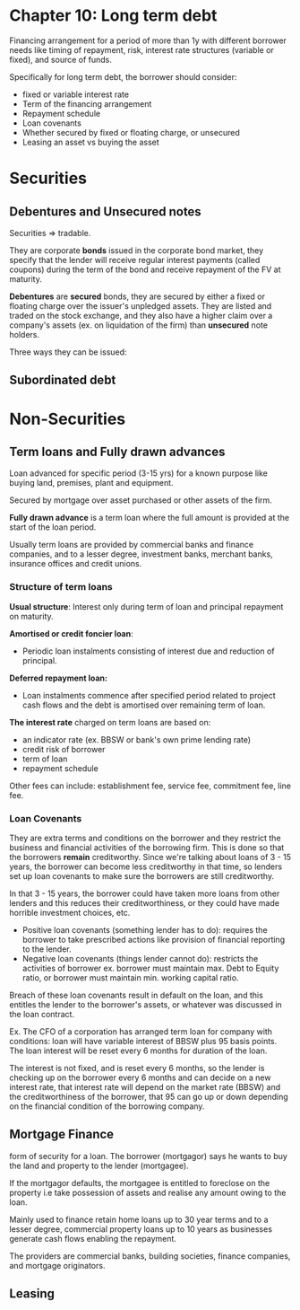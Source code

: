 # Chapter 10: Long term debt

Financing arrangement for a period of more than 1y with different borrower needs like timing of repayment, risk, interest rate structures (variable or fixed), and source of funds.

Specifically for long term debt, the borrower should consider:

* fixed or variable interest rate
* Term of the financing arrangement
* Repayment schedule
* Loan covenants
* Whether secured by fixed or floating charge, or unsecured 
* Leasing an asset vs buying the asset 

# Securities

## Debentures and Unsecured notes

Securities => tradable.

They are corporate **bonds** issued in the corporate bond market, they specify that the lender will receive regular interest payments (called coupons) during the term of the bond and receive repayment of the FV at maturity.

**Debentures** are **secured** bonds, they are secured by either a fixed or floating charge over the issuer's unpledged assets. They are listed and traded on the stock exchange, and they also have a higher claim over a company's assets (ex. on liquidation of the firm) than **unsecured** note holders.  

Three ways they can be issued:





## Subordinated debt

# Non-Securities

## Term loans and Fully drawn advances

Loan advanced for specific period (3-15 yrs) for a known purpose like buying land, premises, plant and equipment.

Secured by mortgage over asset purchased or other assets of the firm.

**Fully drawn advance** is a term loan where the full amount is provided at the start of the loan period.

Usually term loans are provided by commercial banks and finance companies, and to a lesser degree, investment banks, merchant banks, insurance offices and credit unions.



### Structure of term loans

**Usual structure**: Interest only during term of loan and principal repayment on maturity.

**Amortised or credit foncier loan**:

* Periodic loan instalments consisting of interest due and reduction of principal.



**Deferred repayment loan:**

* Loan instalments commence after specified period related to project cash flows and the debt is amortised over remaining term of loan.



**The interest rate** charged on term loans are based on:

* an indicator rate (ex. BBSW or bank's own prime lending rate)
* credit risk of borrower
* term of loan
* repayment schedule

Other fees can include: establishment fee, service fee, commitment fee, line fee.



### Loan Covenants

They are extra terms and conditions on the borrower and they restrict the business and financial activities of the borrowing firm. This is done so that the borrowers **remain** creditworthy. Since we're talking about loans of 3 - 15 years, the borrower can become less creditworthy in that time, so lenders set up loan covenants to make sure the borrowers are still creditworthy.

In that 3 - 15 years, the borrower could have taken more loans from other lenders and this reduces their creditworthiness, or they could have made horrible investment choices, etc.

* Positive loan covenants (something lender has to do): requires the borrower to take prescribed actions like provision of financial reporting to the lender.
* Negative loan covenants (things lender cannot do): restricts the activities of borrower ex. borrower must maintain max. Debt to Equity ratio, or borrower must maintain min. working capital ratio.

Breach of these loan covenants result in default on the loan, and this entitles the lender to the borrower's assets, or whatever was discussed in the loan contract.



Ex. The CFO of a corporation has arranged term loan for company with conditions: loan will have variable interest of BBSW plus 95 basis points. The loan interest will be reset every 6 months for duration of the loan.

The interest is not fixed, and is reset every 6 months, so the lender is checking up on the borrower every 6 months and can decide on a new interest rate, that interest rate will depend on the market rate (BBSW) and the creditworthiness of the borrower, that 95 can go up or down depending on the financial condition of the borrowing company. 





## Mortgage Finance

form of security for a loan. The borrower (mortgagor) says he wants to buy the land and property to the lender (mortgagee).

If the mortgagor defaults, the mortgagee is entitled to foreclose on the property i.e take possession of assets and realise any amount owing to the loan.

Mainly used to finance retain home loans up to 30 year terms and to a lesser degree, commercial property loans up to 10 years as businesses generate cash flows enabling the repayment.

The providers are commercial banks, building societies, finance companies, and mortgage originators.



## Leasing